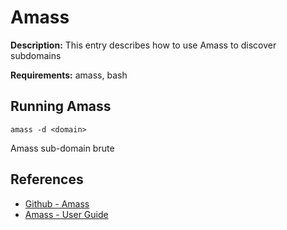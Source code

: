 # Amass

**Description:** This entry describes how to use Amass to discover subdomains

**Requirements:** amass, bash

## Running Amass

```
amass -d <domain>
```

Amass sub-domain brute
  
## References
* [Github - Amass](https://github.com/OWASP/Amass)
* [Amass - User Guide](https://github.com/OWASP/Amass/blob/master/doc/user_guide.md)